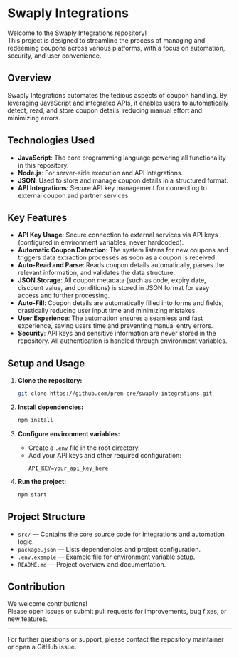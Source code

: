# Swaply Integrations

Welcome to the Swaply Integrations repository!  
This project is designed to streamline the process of managing and redeeming coupons across various platforms, with a focus on automation, security, and user convenience.

## Overview

Swaply Integrations automates the tedious aspects of coupon handling. By leveraging JavaScript and integrated APIs, it enables users to automatically detect, read, and store coupon details, reducing manual effort and minimizing errors.

## Technologies Used

- **JavaScript**: The core programming language powering all functionality in this repository.
- **Node.js**: For server-side execution and API integrations.
- **JSON**: Used to store and manage coupon details in a structured format.
- **API Integrations**: Secure API key management for connecting to external coupon and partner services.

## Key Features

- **API Key Usage**: Secure connection to external services via API keys (configured in environment variables; never hardcoded).
- **Automatic Coupon Detection**: The system listens for new coupons and triggers data extraction processes as soon as a coupon is received.
- **Auto-Read and Parse**: Reads coupon details automatically, parses the relevant information, and validates the data structure.
- **JSON Storage**: All coupon metadata (such as code, expiry date, discount value, and conditions) is stored in JSON format for easy access and further processing.
- **Auto-Fill**: Coupon details are automatically filled into forms and fields, drastically reducing user input time and minimizing mistakes.
- **User Experience**: The automation ensures a seamless and fast experience, saving users time and preventing manual entry errors.
- **Security**: API keys and sensitive information are never stored in the repository. All authentication is handled through environment variables.

## Setup and Usage

1. **Clone the repository:**
   ```bash
   git clone https://github.com/prem-cre/swaply-integrations.git
   ```

2. **Install dependencies:**
   ```bash
   npm install
   ```

3. **Configure environment variables:**
   - Create a `.env` file in the root directory.
   - Add your API keys and other required configuration:
     ```
     API_KEY=your_api_key_here
     ```

4. **Run the project:**
   ```bash
   npm start
   ```

## Project Structure

- `src/` — Contains the core source code for integrations and automation logic.
- `package.json` — Lists dependencies and project configuration.
- `.env.example` — Example file for environment variable setup.
- `README.md` — Project overview and documentation.

## Contribution

We welcome contributions!  
Please open issues or submit pull requests for improvements, bug fixes, or new features.


---

For further questions or support, please contact the repository maintainer or open a GitHub issue.
